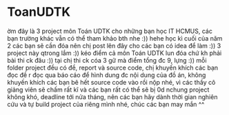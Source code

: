 # ToanUDTK
ờm đây là 3 project môn Toán UDTK cho những bạn học IT HCMUS, các bạn trường khác vẫn có thể tham khảo bth nhe :)) hehe học kì cuối của năm 2 các bạn sẽ cần đóa nên chị post lên đây cho các bạn có idea để làm :)) 
3 project này qtrong lắm :)) kéo điểm cả môn Toán UDTK lun đóa chứ kh phải bài thi ck đâu :)) tại chị thi ck cóa 3 gữ mà điểm tổng đc 9, lựng :))
mỗi folder project đều có đề, report và source code, chị khuyến khích các bạn đọc đề r đọc qua báo cáo để hình dung đc nội dung của đồ án, không khuyến khích các bạn bê hết source code vào rồi nộp nhé, vì các thầy cô giảng viên sẽ chấm rất kĩ và các bạn rất có thể sẽ bị 0d
nchung project không khó, deadline tới nửa tháng, nên các bạn hãy dành thời gian nghiên cứu và tự build project của riêng mình nhé, chúc các bạn may mắn ^^
